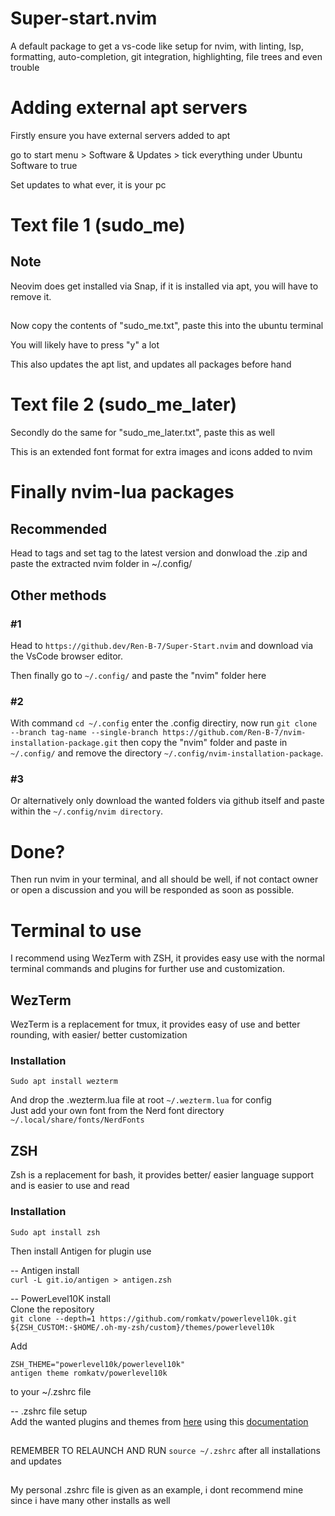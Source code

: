 # Super-start.nvim
A default package to get a vs-code like setup for nvim, with linting, lsp, formatting, auto-completion, git integration, highlighting, file trees and even trouble

# Adding external apt servers
Firstly ensure you have external servers added to apt

go to start menu > Software & Updates > tick everything under Ubuntu Software to true

Set updates to what ever, it is your pc

# Text file 1 (sudo_me)

## Note
Neovim does get installed via Snap, if it is installed via apt, you will have to remove it.
##
Now copy the contents of "sudo_me.txt", paste this into the ubuntu terminal

You will likely have to press "y" a lot

This also updates the apt list, and updates all packages before hand

# Text file 2 (sudo_me_later)
Secondly do the same for "sudo_me_later.txt", paste this as well

This is an extended font format for extra images and icons added to nvim

# Finally nvim-lua packages

## Recommended

Head to tags and set tag to the latest version and donwload the .zip and paste the extracted nvim folder in ~/.config/

## Other methods

### #1
Head to ```https://github.dev/Ren-B-7/Super-Start.nvim``` and download via the VsCode browser editor.

Then finally go to ```~/.config/``` and paste the "nvim" folder here

### #2

With command ```cd ~/.config``` enter the .config directiry, now run ```git clone --branch tag-name --single-branch https://github.com/Ren-B-7/nvim-installation-package.git``` then copy the "nvim" folder and paste in ```~/.config/``` and remove the directory ```~/.config/nvim-installation-package```.

### #3
Or alternatively only download the wanted folders via github itself and paste within the ```~/.config/nvim directory```.

# Done?
Then run nvim in your terminal, and all should be well, if not contact owner or open a discussion and you will be responded as soon as possible.

# Terminal to use
I recommend using WezTerm with ZSH, it provides easy use with the normal terminal commands and plugins for further use and customization.

## WezTerm
WezTerm is a replacement for tmux, it provides easy of use and better rounding, with easier/ better customization

### Installation
```Sudo apt install wezterm```

And drop the .wezterm.lua file at root ```~/.wezterm.lua``` for config  
Just add your own font from the Nerd font directory ```~/.local/share/fonts/NerdFonts```

## ZSH
Zsh is a replacement for bash, it provides better/ easier language support and is easier to use and read

### Installation
```Sudo apt install zsh```

Then install Antigen for plugin use  

-- Antigen install  
```curl -L git.io/antigen > antigen.zsh```

-- PowerLevel10K install  
Clone the repository  
```git clone --depth=1 https://github.com/romkatv/powerlevel10k.git ${ZSH_CUSTOM:-$HOME/.oh-my-zsh/custom}/themes/powerlevel10k```

Add  
```
ZSH_THEME="powerlevel10k/powerlevel10k"
antigen theme romkatv/powerlevel10k
```
to your ~/.zshrc file

-- .zshrc file setup  
Add the wanted plugins and themes from [here](https://github.com/ohmyzsh/ohmyzsh/wiki/Plugins) using this [documentation](https://github.com/zsh-users/antigen)

##
REMEMBER TO RELAUNCH AND RUN ```source ~/.zshrc``` after all installations and updates
##
My personal .zshrc file is given as an example, i dont recommend mine since i have many other installs as well
